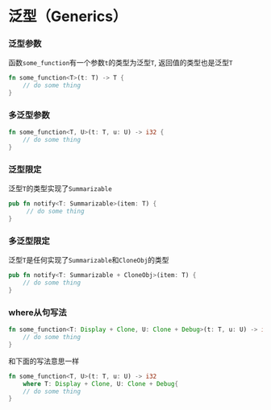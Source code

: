 

# 泛型（Generics）

### 泛型参数

函数`some_function`有一个参数`t`的类型为泛型`T`, 返回值的类型也是泛型`T`

```rust
fn some_function<T>(t: T) -> T {
    // do some thing
}
```

### 多泛型参数

```rust
fn some_function<T, U>(t: T, u: U) -> i32 {
    // do some thing
}
```

### 泛型限定

泛型`T`的类型实现了`Summarizable`

```rust
pub fn notify<T: Summarizable>(item: T) {
     // do some thing
}
```

### 多泛型限定

泛型`T`是任何实现了`Summarizable`和`CloneObj`的类型

```rust
pub fn notify<T: Summarizable + CloneObj>(item: T) {
    // do some thing
}
```

### where从句写法

```rust
fn some_function<T: Display + Clone, U: Clone + Debug>(t: T, u: U) -> i32 {
    // do some thing
}
```

和下面的写法意思一样

```rust
fn some_function<T, U>(t: T, u: U) -> i32
    where T: Display + Clone, U: Clone + Debug{
    // do some thing
}
```

